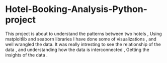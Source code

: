 # Hotel-Booking-Analysis-Python-project

This project is about to understand the patterns between two hotels , Using matploltlib and seaborn libraries I have done some of visualizations , and well wrangled the data. It was really intresting to see the relationship of the data , and understanding how the data is interconnected , Getting the insights of the data .
